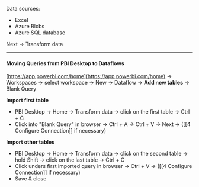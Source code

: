 Data sources:
- Excel
- Azure Blobs
- Azure SQL database

Next -> Transform data

---

#### Moving Queries from PBI Desktop to Dataflows

[https://app.powerbi.com/home](https://app.powerbi.com/home) -> Workspaces -> select workspace -> New -> Dataflow -> **Add new tables** -> Blank Query

**Import first table**
- PBI Desktop -> Home -> Transform data -> click on the first table -> Ctrl + C 
- Click into "Blank Query" in browser -> Ctrl + A -> Ctrl + V -> Next -> ([[4 Configure Connection]] if necessary)

**Import other tables**
- PBI Desktop -> Home -> Transform data -> click on the second table -> hold Shift -> click on the last table -> Ctrl + C
- Click unders first imported query in browser -> Ctrl + V -> ([[4 Configure Connection]] if necessary)
- Save & close